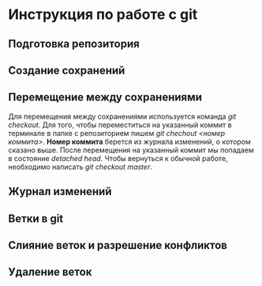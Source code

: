 # Инструкция по работе с git

## Подготовка репозитория

## Создание сохранений

## Перемещение между сохранениями
Для перемещения между сохранениями используется команда *git checkout*. Для того, чтобы переместиться на указанный коммит в терминале в папке с репозиторием пишем *git chechout <номер коммита>*. **Номер коммита** берется из журнала изменений, о котором сказано выше. После перемещения на указанный коммит мы попадаем в состояние *detached head*. Чтобы вернуться к обычной работе, необходимо написать *git checkout master*.
## Журнал изменений

## Ветки в git

## Слияние веток и разрешение конфликтов

## Удаление веток